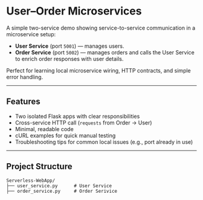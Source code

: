# User–Order Microservices

A simple two-service demo showing service-to-service communication in a microservice setup:

- **User Service** (port `5001`) — manages users.
- **Order Service** (port `5002`) — manages orders and calls the User Service to enrich order responses with user details.

Perfect for learning local microservice wiring, HTTP contracts, and simple error handling.

---

## Features

- Two isolated Flask apps with clear responsibilities
- Cross-service HTTP call (`requests` from Order → User)
- Minimal, readable code
- cURL examples for quick manual testing
- Troubleshooting tips for common local issues (e.g., port already in use)

---

## Project Structure
```
Serverless-WebApp/
├── user_service.py      # User Service
├── order_service.py     # Order Serivice
```




